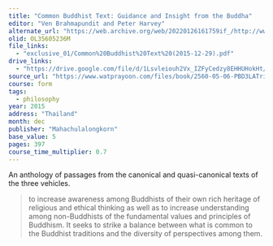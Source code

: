 ```yaml
---
title: "Common Buddhist Text: Guidance and Insight from the Buddha"
editor: "Ven Brahmapundit and Peter Harvey"
alternate_url: "https://web.archive.org/web/20220126161759if_/http://www.icdv.net/pdf/cbt_final_dec29%202015.pdf"
olid: OL35605236M
file_links:
  - "exclusive_01/Common%20Buddhist%20Text%20(2015-12-29).pdf"
drive_links:
  - "https://drive.google.com/file/d/1Lsvleiouh2Vx_IZFyCedzy8EHHUHokHt/view?usp=drivesdk"
source_url: "https://www.watprayoon.com/files/book/2560-05-06-PBD3LATripidok.pdf"
course: form
tags:
  - philosophy
year: 2015
address: "Thailand"
month: dec
publisher: "Mahachulalongkorn"
base_value: 5
pages: 397
course_time_multiplier: 0.7
---
```


An anthology of passages from the canonical and quasi-canonical texts of the three vehicles.

> to increase awareness among Buddhists of their own rich heritage of religious and ethical thinking as well as to increase understanding among non-Buddhists of the fundamental values and principles of Buddhism. It seeks to strike a balance between what is common to the Buddhist traditions and the diversity of perspectives among them.
